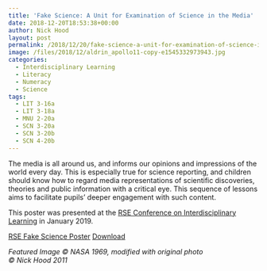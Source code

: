 ```yaml
---
title: 'Fake Science: A Unit for Examination of Science in the Media'
date: 2018-12-20T18:53:38+00:00
author: Nick Hood
layout: post
permalink: /2018/12/20/fake-science-a-unit-for-examination-of-science-in-the-media/
image: /files/2018/12/aldrin_apollo11-copy-e1545332973943.jpg
categories:
  - Interdisciplinary Learning
  - Literacy
  - Numeracy
  - Science
tags:
  - LIT 3-16a
  - LIT 3-18a
  - MNU 2-20a
  - SCN 3-20a
  - SCN 3-20b
  - SCN 4-20b
---
```

<!-- wp:paragraph -->
<p>The media is all around us, and informs our opinions and impressions of the world every day. This is especially true for science reporting, and children should know how to regard media representations of scientific discoveries, theories and public information with a critical eye. This sequence of lessons aims to facilitate pupils’ deeper engagement with such content.</p>
<!-- /wp:paragraph -->

<!-- wp:paragraph -->
<p>This poster was presented at the&nbsp;<a href="https://www.rse.org.uk/event/interdisciplinary-learning-creative-thinking-for-a-complex-world/">RSE Conference on&nbsp;Interdisciplinary Learning</a>&nbsp;in January 2019.</p>
<!-- /wp:paragraph -->

<!-- wp:file {"id":620,"href":"https://naturalpartnersproject.org/files/2018/12/RSE-Fake-Science-Poster.png"} -->
<div class="wp-block-file"><a href="/files/2018/12/RSE-Fake-Science-Poster.png">RSE Fake Science Poster</a> <a href="/files/2018/12/RSE-Fake-Science-Poster.png" class="btn btn-sm btn-default" download>Download</a></div>
<!-- /wp:file -->

<!-- wp:paragraph -->
<p><em>Featured&nbsp;Image © NASA&nbsp;1969,&nbsp;modified&nbsp;with original photo ©&nbsp;Nick&nbsp;Hood&nbsp;2011</em></p>
<!-- /wp:paragraph -->

